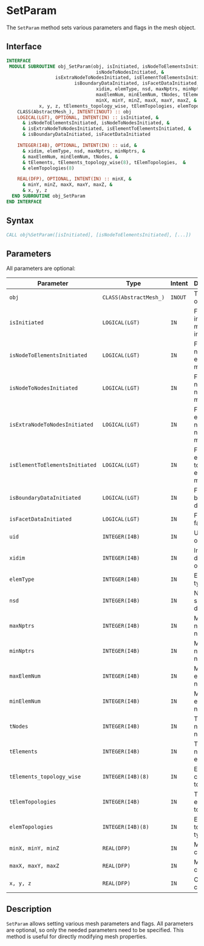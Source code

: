 # SetParam

The `SetParam` method sets various parameters and flags in the mesh object.

## Interface

```fortran
INTERFACE
 MODULE SUBROUTINE obj_SetParam(obj, isInitiated, isNodeToElementsInitiated, &
                                 isNodeToNodesInitiated, &
                  isExtraNodeToNodesInitiated, isElementToElementsInitiated, &
                         isBoundaryDataInitiated, isFacetDataInitiated, uid, &
                                 xidim, elemType, nsd, maxNptrs, minNptrs, &
                                 maxElemNum, minElemNum, tNodes, tElements, &
                                 minX, minY, minZ, maxX, maxY, maxZ, &
            x, y, z, tElements_topology_wise, tElemTopologies, elemTopologies)
    CLASS(AbstractMesh_), INTENT(INOUT) :: obj
    LOGICAL(LGT), OPTIONAL, INTENT(IN) :: isInitiated, &
      & isNodeToElementsInitiated, isNodeToNodesInitiated, &
      & isExtraNodeToNodesInitiated, isElementToElementsInitiated, &
      & isBoundaryDataInitiated, isFacetDataInitiated

    INTEGER(I4B), OPTIONAL, INTENT(IN) :: uid, &
      & xidim, elemType, nsd, maxNptrs, minNptrs, &
      & maxElemNum, minElemNum, tNodes, &
      & tElements, tElements_topology_wise(8), tElemTopologies,  &
      & elemTopologies(8)

    REAL(DFP), OPTIONAL, INTENT(IN) :: minX, &
      & minY, minZ, maxX, maxY, maxZ, &
      & x, y, z
  END SUBROUTINE obj_SetParam
END INTERFACE
```

## Syntax

```fortran
CALL obj%SetParam([isInitiated], [isNodeToElementsInitiated], [...])
```

## Parameters

All parameters are optional:

| Parameter                      | Type                   | Intent  | Description                          |
| ------------------------------ | ---------------------- | ------- | ------------------------------------ |
| `obj`                          | `CLASS(AbstractMesh_)` | `INOUT` | The mesh object                      |
| `isInitiated`                  | `LOGICAL(LGT)`         | `IN`    | Flag indicating if mesh is initiated |
| `isNodeToElementsInitiated`    | `LOGICAL(LGT)`         | `IN`    | Flag for node-to-elements mapping    |
| `isNodeToNodesInitiated`       | `LOGICAL(LGT)`         | `IN`    | Flag for node-to-nodes mapping       |
| `isExtraNodeToNodesInitiated`  | `LOGICAL(LGT)`         | `IN`    | Flag for extra node-to-nodes mapping |
| `isElementToElementsInitiated` | `LOGICAL(LGT)`         | `IN`    | Flag for element-to-elements mapping |
| `isBoundaryDataInitiated`      | `LOGICAL(LGT)`         | `IN`    | Flag for boundary data               |
| `isFacetDataInitiated`         | `LOGICAL(LGT)`         | `IN`    | Flag for facet data                  |
| `uid`                          | `INTEGER(I4B)`         | `IN`    | Unique ID of the mesh                |
| `xidim`                        | `INTEGER(I4B)`         | `IN`    | Intrinsic dimension of elements      |
| `elemType`                     | `INTEGER(I4B)`         | `IN`    | Element type                         |
| `nsd`                          | `INTEGER(I4B)`         | `IN`    | Number of spatial dimensions         |
| `maxNptrs`                     | `INTEGER(I4B)`         | `IN`    | Maximum node number                  |
| `minNptrs`                     | `INTEGER(I4B)`         | `IN`    | Minimum node number                  |
| `maxElemNum`                   | `INTEGER(I4B)`         | `IN`    | Maximum element number               |
| `minElemNum`                   | `INTEGER(I4B)`         | `IN`    | Minimum element number               |
| `tNodes`                       | `INTEGER(I4B)`         | `IN`    | Total number of nodes                |
| `tElements`                    | `INTEGER(I4B)`         | `IN`    | Total number of elements             |
| `tElements_topology_wise`      | `INTEGER(I4B)(8)`      | `IN`    | Elements count by topology           |
| `tElemTopologies`              | `INTEGER(I4B)`         | `IN`    | Total element topologies             |
| `elemTopologies`               | `INTEGER(I4B)(8)`      | `IN`    | Element topology types               |
| `minX, minY, minZ`             | `REAL(DFP)`            | `IN`    | Minimum coordinates                  |
| `maxX, maxY, maxZ`             | `REAL(DFP)`            | `IN`    | Maximum coordinates                  |
| `x, y, z`                      | `REAL(DFP)`            | `IN`    | Centroid coordinates                 |

## Description

`SetParam` allows setting various mesh parameters and flags. All parameters are optional, so only the needed parameters need to be specified. This method is useful for directly modifying mesh properties.
